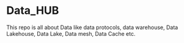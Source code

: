 # Data_HUB
This repo  is all about Data like data protocols, data warehouse, Data Lakehouse, Data Lake, Data mesh, Data Cache  etc.
